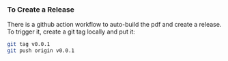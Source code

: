 
### To Create a Release
There is a github action workflow to auto-build the pdf and create a release. To trigger it, create a git tag locally and put it:

```bash
git tag v0.0.1
git push origin v0.0.1
```
